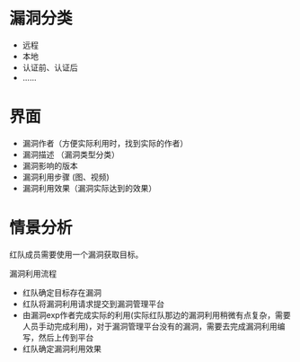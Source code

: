 # 漏洞分类

- 远程
- 本地
- 认证前、认证后
- ......

# 界面

- 漏洞作者（方便实际利用时，找到实际的作者）
- 漏洞描述 （漏洞类型分类）
- 漏洞影响的版本
- 漏洞利用步骤  (图、视频)
- 漏洞利用效果（漏洞实际达到的效果）

# 情景分析

红队成员需要使用一个漏洞获取目标。

漏洞利用流程

- 红队确定目标存在漏洞
- 红队将漏洞利用请求提交到漏洞管理平台
- 由漏洞exp作者完成实际的利用(实际红队那边的漏洞利用稍微有点复杂，需要人员手动完成利用)，对于漏洞管理平台没有的漏洞，需要去完成漏洞利用编写，然后上传到平台
- 红队确定漏洞利用效果